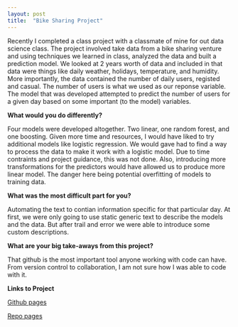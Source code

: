 ```yaml
---
layout: post
title:  "Bike Sharing Project"
---
```


Recently I completed a class project with a classmate of mine for out data science class. The project involved take data from a bike sharing venture and using techniques we learned in class, analyzed the data and built a prediction model. We looked at 2 years worth of data and included in that data were things like daily weather, holidays, temperature, and humidity. More importantly, the data contained the number of daily users, registed and casual. The number of users is what we used as our reponse variable. The model that was developed attempted to predict the number of users for a given day based on some important (to the model) variables.  

**What would you do differently?**

Four models were developed altogether. Two linear, one random forest, and one boosting. Given more time and resources, I would have liked to try additional models like logistic regression. We would gave had to find a way to process the data to make it work with a logistic model. Due to time contraints and project guidance, this was not done. Also, introducing more transformations for the predictors would have allowed us to produce more linear model. The danger here being potential overfitting of models to training data.

**What was the most difficult part for you?**  

Automating the text to contian information specific for that particular day. At first, we were only going to use static generic text to describe the models and the data. But after trail and error we were able to introduce some custom descriptions. 

**What are your big take-aways from this project?**

That github is the most important tool anyone working with code can have. From version control to collaboration, I am not sure how I was able to code with it.

**Links to Project**

[Github pages](cristagregg.github.io/st558_project2)

[Repo pages](https://github.com/cristagregg/st558_project2)

